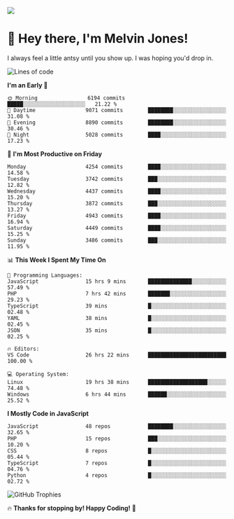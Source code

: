 ![](https://i.pinimg.com/originals/f8/b4/d0/f8b4d0ddedae91a68a6cfa788148436b.gif)

# 👋 Hey there, I'm Melvin Jones!
I always feel a little antsy until you show up. I was hoping you'd drop in.

<!--START_SECTION:mrepol742-->
![Lines of code](https://img.shields.io/badge/From%20Hello%20World%20I%27ve%20Written-21.7%20million%20lines%20of%20code-blue)

**I'm an Early 🐤** 

```text
🌞 Morning                6194 commits        █████░░░░░░░░░░░░░░░░░░░░   21.22 % 
🌆 Daytime                9071 commits        ████████░░░░░░░░░░░░░░░░░   31.08 % 
🌃 Evening                8890 commits        ████████░░░░░░░░░░░░░░░░░   30.46 % 
🌙 Night                  5028 commits        ████░░░░░░░░░░░░░░░░░░░░░   17.23 % 
```
📅 **I'm Most Productive on Friday** 

```text
Monday                   4254 commits        ████░░░░░░░░░░░░░░░░░░░░░   14.58 % 
Tuesday                  3742 commits        ███░░░░░░░░░░░░░░░░░░░░░░   12.82 % 
Wednesday                4437 commits        ████░░░░░░░░░░░░░░░░░░░░░   15.20 % 
Thursday                 3872 commits        ███░░░░░░░░░░░░░░░░░░░░░░   13.27 % 
Friday                   4943 commits        ████░░░░░░░░░░░░░░░░░░░░░   16.94 % 
Saturday                 4449 commits        ████░░░░░░░░░░░░░░░░░░░░░   15.25 % 
Sunday                   3486 commits        ███░░░░░░░░░░░░░░░░░░░░░░   11.95 % 
```


📊 **This Week I Spent My Time On** 

```text
💬 Programming Languages: 
JavaScript               15 hrs 9 mins       ██████████████░░░░░░░░░░░   57.49 % 
PHP                      7 hrs 42 mins       ███████░░░░░░░░░░░░░░░░░░   29.23 % 
TypeScript               39 mins             █░░░░░░░░░░░░░░░░░░░░░░░░   02.48 % 
YAML                     38 mins             █░░░░░░░░░░░░░░░░░░░░░░░░   02.45 % 
JSON                     35 mins             █░░░░░░░░░░░░░░░░░░░░░░░░   02.25 % 

🔥 Editors: 
VS Code                  26 hrs 22 mins      █████████████████████████   100.00 % 

💻 Operating System: 
Linux                    19 hrs 38 mins      ███████████████████░░░░░░   74.48 % 
Windows                  6 hrs 44 mins       ██████░░░░░░░░░░░░░░░░░░░   25.52 % 
```

**I Mostly Code in JavaScript** 

```text
JavaScript               48 repos            ████████░░░░░░░░░░░░░░░░░   32.65 % 
PHP                      15 repos            ███░░░░░░░░░░░░░░░░░░░░░░   10.20 % 
CSS                      8 repos             █░░░░░░░░░░░░░░░░░░░░░░░░   05.44 % 
TypeScript               7 repos             █░░░░░░░░░░░░░░░░░░░░░░░░   04.76 % 
Python                   4 repos             █░░░░░░░░░░░░░░░░░░░░░░░░   02.72 % 
```




<!--END_SECTION:mrepol742-->

![GitHub Trophies](https://github-profile-trophy.vercel.app/?username=mrepol742&theme=dracula)

🔥 **Thanks for stopping by! Happy Coding!** 🚀
